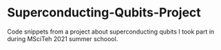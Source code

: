 # Superconducting-Qubits-Project
Code snippets from a project about superconducting qubits I took part in during MSciTeh 2021 summer schoool.

